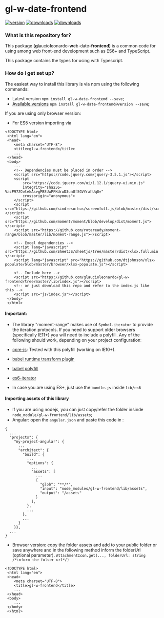 # gl-w-date-frontend #
[![version](https://img.shields.io/npm/v/gl-w-date-frontend)](https://www.npmjs.com/package/gl-w-date-frontend) 
[![downloads](https://img.shields.io/npm/types/gl-w-date-frontend)](https://www.npmjs.com/package/gl-w-date-frontend) 
[![downloads](https://img.shields.io/npm/dw/gl-w-date-frontend)](https://www.npmjs.com/package/gl-w-date-frontend) 

### What is this repository for? ###
This package (**g**laucio**l**eonardo-**w**eb-date-**frontend**) is a common code for using among web front-end development 
such as ES6+ and TypeScript.<br>

This package contains the types for using with Typescript.

### How do I get set up? ###
 The easiest way to install this library is via npm using the following commands:
* Latest version `npm install gl-w-date-frontend --save`;
* [Available versions](https://www.npmjs.com/package/gl-w-date-frontend?activeTab=versions) `npm install gl-w-date-frontend@version --save`;


If you are using only browser version:
* For ES5 version importing via <br>
```
<!DOCTYPE html>
 <html lang="en">
 <head>
    <meta charset="UTF-8">
    <title>gl-w-frontend</title>
    ...
 </head>
 <body>
    ...
    <!-- Dependencies must be placed in order -->    
    <script src="https://code.jquery.com/jquery-3.5.1.js"></script>
    <script
        src="https://code.jquery.com/ui/1.12.1/jquery-ui.min.js"
        integrity="sha256-VazP97ZCwtekAsvgPBSUwPFKdrwD3unUfSGVYrahUqU="
        crossorigin="anonymous">
    </script>
    <script src="https://github.com/sindresorhus/screenfull.js/blob/master/dist/screenfull.min.js"></script>
    <script src="https://github.com/moment/moment/blob/develop/dist/moment.js"></script>
    <script src="https://github.com/rotaready/moment-range/blob/master/lib/moment-range.js"></script>

    <!-- Excel dependencies -->
    <script lang="javascript" src="https://github.com/SheetJS/sheetjs/tree/master/dist/xlsx.full.min.js"></script> 
    <script lang="javascript" src="https://github.com/dtjohnson/xlsx-populate/blob/master/browser/xlsx-populate.js"></script> 

    <!-- Include here -->
    <script src="https://github.com/glaucioleonardo/gl-w-frontend/tree/master/lib/index.js"></script>
    <!-- or just download this repo and refer to the index.js like this -->
    <script src="js/index.js"></script>
 </body>
 </html>
 ```
#### Important: ####
* The library "moment-range" makes use of `Symbol.iterator` to provide the iteration protocols. 
If you need to support older browsers (specifically IE11+) you will need to include a polyfill. 
Any of the following should work, depending on your project configuration: <br>

* [core-js](https://github.com/zloirock/core-js): Tested with this polyfill (working on IE10+). 
* [babel runtime transform plugin](https://babeljs.io/docs/plugins/transform-runtime)
* [babel polyfill](https://babeljs.io/docs/usage/polyfill)
* [es6-iterator](https://github.com/medikoo/es6-iterator)

* In case you are using ES+, just use the `bundle.js` inside `lib/es6`

#### Importing assets of this library ####

* If you are using nodejs, you can just copy/refer the folder insinde `node_module/gl-w-frontend/lib/assets`;
* Angular: open the `angular.json` and paste this code in :
```
{
  ...
  "projects": {
    "my-project-angular": {
      ...
      "architect": {
        "build": {
          ...
          "options": {
            ...
            "assets": [
              ...
              {
                "glob": "**/*",
                "input": "node_modules/gl-w-frontend/lib/assets",
                "output": "/assets"
              }
            ],
          },
          ...
        },
        ...
      }
    }},
  ...
}
``` 
* Browser version: copy the folder assets and add to your public folder or save anywhere and in 
the following method inform the folderUrl (optional parameter). 
`AttachmentIcon.get(..., folderUrl: string /*inform the folser url*/)`
```
<!DOCTYPE html>
 <html lang="en">
 <head>
    <meta charset="UTF-8">
    <title>gl-w-frontend</title>
    ...
 </head>
 <body>
    ...
 </body>
 </html>
 ```
